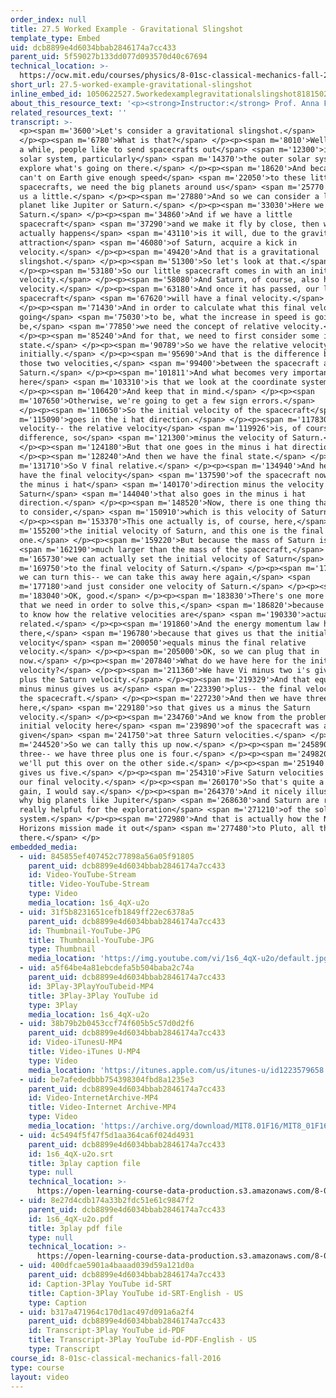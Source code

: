 ```yaml
---
order_index: null
title: 27.5 Worked Example - Gravitational Slingshot
template_type: Embed
uid: dcb8899e4d6034bbab2846174a7cc433
parent_uid: 5f59027b133dd077d093570d40c67694
technical_location: >-
  https://ocw.mit.edu/courses/physics/8-01sc-classical-mechanics-fall-2016/week-9-collision-theory/27.5-worked-example-gravitational-slingshot/27.5-worked-example-gravitational-slingshot
short_url: 27.5-worked-example-gravitational-slingshot
inline_embed_id: 1050622527.5workedexamplegravitationalslingshot81815029
about_this_resource_text: '<p><strong>Instructor:</strong> Prof. Anna Frebel</p>'
related_resources_text: ''
transcript: >-
  <p><span m='3600'>Let's consider a gravitational slingshot.</span>
  </p><p><span m='6780'>What is that?</span> </p><p><span m='8010'>Well, once in
  a while, people like to send spacecrafts out</span> <span m='12300'>into the
  solar system, particularly</span> <span m='14370'>the outer solar system, to
  explore what's going on there.</span> </p><p><span m='18620'>And because we
  can't on Earth give enough speed</span> <span m='22050'>to these little
  spacecrafts, we need the big planets around us</span> <span m='25770'>to help
  us a little.</span> </p><p><span m='27880'>And so we can consider a large
  planet like Jupiter or Saturn.</span> </p><p><span m='33030'>Here we have
  Saturn.</span> </p><p><span m='34860'>And if we have a little
  spacecraft</span> <span m='37290'>and we make it fly by close, then what
  actually happens</span> <span m='43110'>is it will, due to the gravitational
  attraction</span> <span m='46080'>of Saturn, acquire a kick in
  velocity.</span> </p><p><span m='49420'>And that is a gravitational
  slingshot.</span> </p><p><span m='51300'>So let's look at that.</span>
  </p><p><span m='53180'>So our little spacecraft comes in with an initial
  velocity.</span> </p><p><span m='58080'>And Saturn, of course, also has a
  velocity.</span> </p><p><span m='63180'>And once it has passed, our little
  spacecraft</span> <span m='67620'>will have a final velocity.</span>
  </p><p><span m='71430'>And in order to calculate what this final velocity is
  going</span> <span m='75030'>to be, what the increase in speed is going to
  be,</span> <span m='77850'>we need the concept of relative velocity.</span>
  </p><p><span m='85240'>And for that, we need to first consider some initial
  state.</span> </p><p><span m='90789'>So we have the relative velocity
  initially.</span> </p><p><span m='95690'>And that is the difference between
  those two velocities,</span> <span m='99400'>between the spacecraft and
  Saturn.</span> </p><p><span m='101811'>And what becomes very important
  here</span> <span m='103310'>is that we look at the coordinate system.</span>
  </p><p><span m='106420'>And keep that in mind.</span> </p><p><span
  m='107650'>Otherwise, we're going to get a few sign errors.</span>
  </p><p><span m='110650'>So the initial velocity of the spacecraft</span> <span
  m='115090'>goes in the i hat direction.</span> </p><p><span m='117830'>And the
  velocity-- the relative velocity</span> <span m='119926'>is, of course, the
  difference, so</span> <span m='121300'>minus the velocity of Saturn.</span>
  </p><p><span m='124180'>But that one goes in the minus i hat direction.</span>
  </p><p><span m='128240'>And then we have the final state.</span> </p><p><span
  m='131710'>So V final relative.</span> </p><p><span m='134940'>And here we
  have the final velocity</span> <span m='137590'>of the spacecraft now going in
  the minus i hat</span> <span m='140170'>direction minus the velocity of
  Saturn</span> <span m='144040'>that also goes in the minus i hat
  direction.</span> </p><p><span m='148520'>Now, there is one thing that we need
  to consider,</span> <span m='150910'>which is this velocity of Saturn.</span>
  </p><p><span m='153370'>This one actually is, of course, here,</span> <span
  m='155200'>the initial velocity of Saturn, and this one is the final
  one.</span> </p><p><span m='159220'>But because the mass of Saturn is</span>
  <span m='162190'>much larger than the mass of the spacecraft,</span> <span
  m='165730'>we can actually set the initial velocity of Saturn</span> <span
  m='169750'>to the final velocity of Saturn.</span> </p><p><span m='172460'>So
  we can turn this-- we can take this away here again,</span> <span
  m='177180'>and just consider one velocity of Saturn.</span> </p><p><span
  m='183040'>OK, good.</span> </p><p><span m='183830'>There's one more thing
  that we need in order to solve this,</span> <span m='186820'>because we need
  to know how the relative velocities are</span> <span m='190330'>actually
  related.</span> </p><p><span m='191860'>And the energy momentum law helps us
  there,</span> <span m='196780'>because that gives us that the initial relative
  velocity</span> <span m='200050'>equals minus the final relative
  velocity.</span> </p><p><span m='205000'>OK, so we can plug that in
  now.</span> </p><p><span m='207840'>What do we have here for the initial
  velocity?</span> </p><p><span m='211360'>We have Vi minus two i's gives us a
  plus the Saturn velocity.</span> </p><p><span m='219329'>And that equals--
  minus minus gives us a</span> <span m='223390'>plus-- the final velocity of
  the spacecraft.</span> </p><p><span m='227230'>And then we have three minuses
  here,</span> <span m='229180'>so that gives us a minus the Saturn
  velocity.</span> </p><p><span m='234760'>And we know from the problem that the
  initial velocity here</span> <span m='239890'>of the spacecraft was actually
  given</span> <span m='241750'>at three Saturn velocities.</span> </p><p><span
  m='244520'>So we can tally this up now.</span> </p><p><span m='245890'>We have
  three-- we have three plus one is four.</span> </p><p><span m='249820'>And
  we'll put this over on the other side.</span> </p><p><span m='251940'>That
  gives us five.</span> </p><p><span m='254310'>Five Saturn velocities equals
  our final velocity.</span> </p><p><span m='260170'>So that's quite a good
  gain, I would say.</span> </p><p><span m='264370'>And it nicely illustrates
  why big planets like Jupiter</span> <span m='268630'>and Saturn are really,
  really helpful for the exploration</span> <span m='271210'>of the solar
  system.</span> </p><p><span m='272980'>And that is actually how the New
  Horizons mission made it out</span> <span m='277480'>to Pluto, all the way out
  there.</span> </p>
embedded_media:
  - uid: 845855ef407452c77898a56a05f91805
    parent_uid: dcb8899e4d6034bbab2846174a7cc433
    id: Video-YouTube-Stream
    title: Video-YouTube-Stream
    type: Video
    media_location: 1s6_4qX-u2o
  - uid: 31f5b8231651cefb1849ff22ec6378a5
    parent_uid: dcb8899e4d6034bbab2846174a7cc433
    id: Thumbnail-YouTube-JPG
    title: Thumbnail-YouTube-JPG
    type: Thumbnail
    media_location: 'https://img.youtube.com/vi/1s6_4qX-u2o/default.jpg'
  - uid: a5f64be4a81ebcdefa5b504baba2c74a
    parent_uid: dcb8899e4d6034bbab2846174a7cc433
    id: 3Play-3PlayYouTubeid-MP4
    title: 3Play-3Play YouTube id
    type: 3Play
    media_location: 1s6_4qX-u2o
  - uid: 38b79b2b0453ccf74f605b5c57d0d2f6
    parent_uid: dcb8899e4d6034bbab2846174a7cc433
    id: Video-iTunesU-MP4
    title: Video-iTunes U-MP4
    type: Video
    media_location: 'https://itunes.apple.com/us/itunes-u/id1223579658'
  - uid: be7afededbbb754398304fbd8a1235e3
    parent_uid: dcb8899e4d6034bbab2846174a7cc433
    id: Video-InternetArchive-MP4
    title: Video-Internet Archive-MP4
    type: Video
    media_location: 'https://archive.org/download/MIT8.01F16/MIT8_01F16_L27v05_360p.mp4'
  - uid: 4c5494f5f47f5d1aa364ca6f024d4931
    parent_uid: dcb8899e4d6034bbab2846174a7cc433
    id: 1s6_4qX-u2o.srt
    title: 3play caption file
    type: null
    technical_location: >-
      https://open-learning-course-data-production.s3.amazonaws.com/8-01sc-classical-mechanics-fall-2016/4c5494f5f47f5d1aa364ca6f024d4931_1s6_4qX-u2o.srt
  - uid: 8e27d4cdb174a33b2fdc51e61c9847f2
    parent_uid: dcb8899e4d6034bbab2846174a7cc433
    id: 1s6_4qX-u2o.pdf
    title: 3play pdf file
    type: null
    technical_location: >-
      https://open-learning-course-data-production.s3.amazonaws.com/8-01sc-classical-mechanics-fall-2016/8e27d4cdb174a33b2fdc51e61c9847f2_1s6_4qX-u2o.pdf
  - uid: 400dfcae5901a4baaad039d59a121d0a
    parent_uid: dcb8899e4d6034bbab2846174a7cc433
    id: Caption-3Play YouTube id-SRT
    title: Caption-3Play YouTube id-SRT-English - US
    type: Caption
  - uid: b317a471964c170d1ac497d091a6a2f4
    parent_uid: dcb8899e4d6034bbab2846174a7cc433
    id: Transcript-3Play YouTube id-PDF
    title: Transcript-3Play YouTube id-PDF-English - US
    type: Transcript
course_id: 8-01sc-classical-mechanics-fall-2016
type: course
layout: video
---
```

